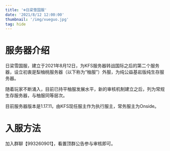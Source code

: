 ```yaml
---
title: '❄️日梁雪国服'
date: '2021/8/12 12:00:00'
thumbnail: '/img/xueguo.jpg'
tag: hide
---
```

# 服务器介绍

日梁雪国服，建立于2021年8月12日，为KFS服务器转战国际之后的第二个服务器，设立初衷是梨柚桃服务器（以下称为“柚服”）外服，为纯公益基岩版纯生存服务器。

随着玩家不断涌入，目前已持平柚服发展水平，新的审核机制建立之后，列为常规生存服务器，与柚服同等层次。

目前服务器版本是1.17.11，由KFS现任服主作为执行服主，常务服主为Onside。

# 入服方法

加入群聊【993260901】，看置顶群公告参与审核即可。